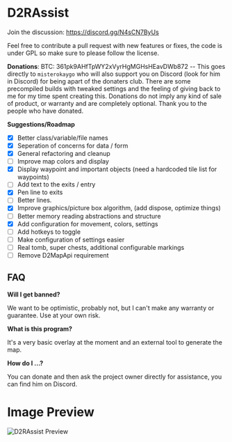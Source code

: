 # D2RAssist

Join the discussion: https://discord.gg/N4sCN7ByUs

Feel free to contribute a pull request with new features or fixes, the code is under GPL so make sure to please follow the license.

**Donations**: BTC: 361pk9AHfTpWY2xVyrHgMGHsHEavDWb872 -- This goes directly to `misterokaygo` who will also support you on Discord (look for him in Discord) for being apart of the donaters club. There are some precompiled builds with tweaked settings and the feeling of giving back to me for my time spent creating this. Donations do not imply any kind of sale of product, or warranty and are completely optional. Thank you to the people who have donated.

**Suggestions/Roadmap**
- [x] Better class/variable/file names
- [x] Seperation of concerns for data / form
- [x] General refactoring and cleanup
- [ ] Improve map colors and display
- [x] Display waypoint and important objects (need a hardcoded tile list for waypoints)
- [ ] Add text to the exits / entry
- [x] Pen line to exits
- [ ] Better lines.
- [x] Improve graphics/picture box algorithm, (add dispose, optimize things)
- [ ] Better memory reading abstractions and structure
- [x] Add configuration for movement, colors, settings
- [ ] Add hotkeys to toggle
- [ ] Make configuration of settings easier
- [ ] Real tomb, super chests, additional configurable markings
- [ ] Remove D2MapApi requirement

## FAQ

**Will I get banned?**

We want to be optimistic, probably not, but I can't make any warranty or guarantee. Use at your own risk.

**What is this program?**

It's a very basic overlay at the moment and an external tool to generate the map.

**How do I ...?**

You can donate and then ask the project owner directly for assistance, you can find him on Discord.

# Image Preview

![D2RAssist Preview](https://raw.githubusercontent.com/misterokaygo/D2RAssist/main/image.png)
